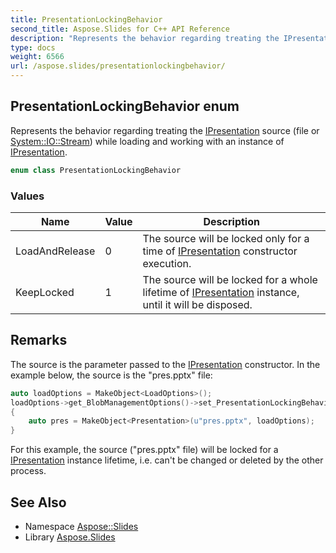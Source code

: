 ```yaml
---
title: PresentationLockingBehavior
second_title: Aspose.Slides for C++ API Reference
description: "Represents the behavior regarding treating the IPresentation source (file or System::IO::Stream) while loading and working with an instance of IPresentation."
type: docs
weight: 6566
url: /aspose.slides/presentationlockingbehavior/
---
```

## PresentationLockingBehavior enum


Represents the behavior regarding treating the [IPresentation](../ipresentation/) source (file or [System::IO::Stream](../../system.io/stream/)) while loading and working with an instance of [IPresentation](../ipresentation/).

```cpp
enum class PresentationLockingBehavior
```

### Values

| Name | Value | Description |
| --- | --- | --- |
| LoadAndRelease | 0 | The source will be locked only for a time of [IPresentation](../ipresentation/) constructor execution. |
| KeepLocked | 1 | The source will be locked for a whole lifetime of [IPresentation](../ipresentation/) instance, until it will be disposed. |

## Remarks


The source is the parameter passed to the [IPresentation](../ipresentation/) constructor. In the example below, the source is the \"pres.pptx\" file: 


```cpp
auto loadOptions = MakeObject<LoadOptions>();
loadOptions->get_BlobManagementOptions()->set_PresentationLockingBehavior(PresentationLockingBehavior::KeepLocked);
{
    auto pres = MakeObject<Presentation>(u"pres.pptx", loadOptions);
}
```


For this example, the source (\"pres.pptx\" file) will be locked for a [IPresentation](../ipresentation/) instance lifetime, i.e. can't be changed or deleted by the other process. 
## See Also

* Namespace [Aspose::Slides](../)
* Library [Aspose.Slides](../../)